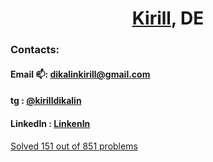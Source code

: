 <h1 align="center"><a href="https://kirilldikalin.github.io/kirilldikalin.io/index.html">Kirill</a>, DE</h1>

<!-- ### Technology stack:
![Scala](https://img.shields.io/badge/-Scala-090909?style=for-the-badge&logo=Scala)
![python](https://img.shields.io/badge/-python-090909?style=for-the-badge&logo=python) 
![spark](https://img.shields.io/badge/-spark-090909?style=for-the-badge&logo=spark)  -->

<!-- ![NumPy](https://img.shields.io/badge/-NumPy-090909?style=for-the-badge&logo=NumPy)
![Pandas](https://img.shields.io/badge/-Pandas-090909?style=for-the-badge&logo=Pandas)
 -->
<!-- ![sql](https://img.shields.io/badge/-sql-090909?style=for-the-badge&logo=sql) ---
![PostgreSQL](https://img.shields.io/badge/-PostgreSQL-090909?style=for-the-badge&logo=PostgreSQL)
![MySQL](https://img.shields.io/badge/-MySQL-090909?style=for-the-badge&logo=MySQL)
![clickhouse](https://img.shields.io/badge/-clickhouse-090909?style=for-the-badge&logo=clickhouse)
![Oracle](https://img.shields.io/badge/-Oracle-090909?style=for-the-badge&logo=Oracle)
![MongoDB](https://img.shields.io/badge/-MongoDB-090909?style=for-the-badge&logo=MongoDB) -->

<!-- Остальные языки с которыми я в той или иной мере знаком:

![Java](https://img.shields.io/badge/-java-090909?style=for-the-badge&logo=java) 
![R](https://img.shields.io/badge/-R-090909?style=for-the-badge&logo=R)
![Go](https://img.shields.io/badge/-Go-090909?style=for-the-badge&logo=Go) -->
<!-- 
### BigData tools:

![Hbase](https://img.shields.io/badge/-Hbase-090909?style=for-the-badge&logo=Hbase)
![Kafka](https://img.shields.io/badge/-Kafka-090909?style=for-the-badge&logo=Kafka)
![YARN](https://img.shields.io/badge/-YARN-090909?style=for-the-badge&logo=YARN)
![Oozie](https://img.shields.io/badge/-Oozie-090909?style=for-the-badge&logo=Oozie)

![Hadoop](https://img.shields.io/badge/-hadoop-090909?style=for-the-badge&logo=hadoop)
![MapReduce](https://img.shields.io/badge/-MapReduce-090909?style=for-the-badge&logo=MapReduce)
![Spark](https://img.shields.io/badge/-Spark-090909?style=for-the-badge&logo=Spark)
![AirFlow](https://img.shields.io/badge/-AirFlow-090909?style=for-the-badge&logo=AirFlow)
![Pig](https://img.shields.io/badge/-Pig-090909?style=for-the-badge&logo=Pig)
![Hive](https://img.shields.io/badge/-Hive-090909?style=for-the-badge&logo=Hive) -->

### Contacts:

#### Email 📫: dikalinkirill@gmail.com
#### tg : [@kirilldikalin](https://t.me/kirilldikalin)
#### LinkedIn : [LinkenIn](https://www.linkedin.com/in/kirill-dikalin-212069221/)


[Solved 151 out of 851 problems](https://projecteuler.net/)
